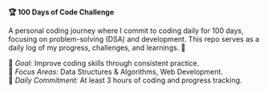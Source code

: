 **🏆 100 Days of Code Challenge**  

A personal coding journey where I commit to coding daily for 100 days, focusing on problem-solving (DSA) and development. This repo serves as a daily log of my progress, challenges, and learnings. 🚀  

📌 *Goal:* Improve coding skills through consistent practice.  
🎯 *Focus Areas:* Data Structures & Algorithms, Web Development.  
📝 *Daily Commitment:* At least 3 hours of coding and progress tracking.

